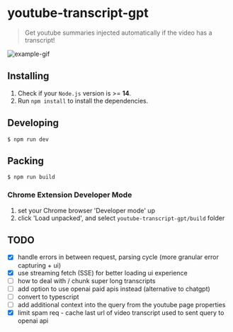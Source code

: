 # youtube-transcript-gpt

> Get youtube summaries injected automatically if the video has a transcript!

![example-gif](./example.gif)

## Installing

1. Check if your `Node.js` version is >= **14**.
2. Run `npm install` to install the dependencies.

## Developing

```shell
$ npm run dev
```
## Packing
```shell
$ npm run build
```

### Chrome Extension Developer Mode

1. set your Chrome browser 'Developer mode' up
2. click 'Load unpacked', and select `youtube-transcript-gpt/build` folder

## TODO
- [x] handle errors in between request, parsing cycle (more granular error capturing + ui)
- [x] use streaming fetch (SSE) for better loading ui experience
- [ ] how to deal with / chunk super long transcripts
- [ ] add option to use openai paid apis instead (alternative to chatgpt)
- [ ] convert to typescript
- [ ] add additional context into the query from the youtube page properties
- [x] limit spam req - cache last url of video transcript used to sent query to openai api